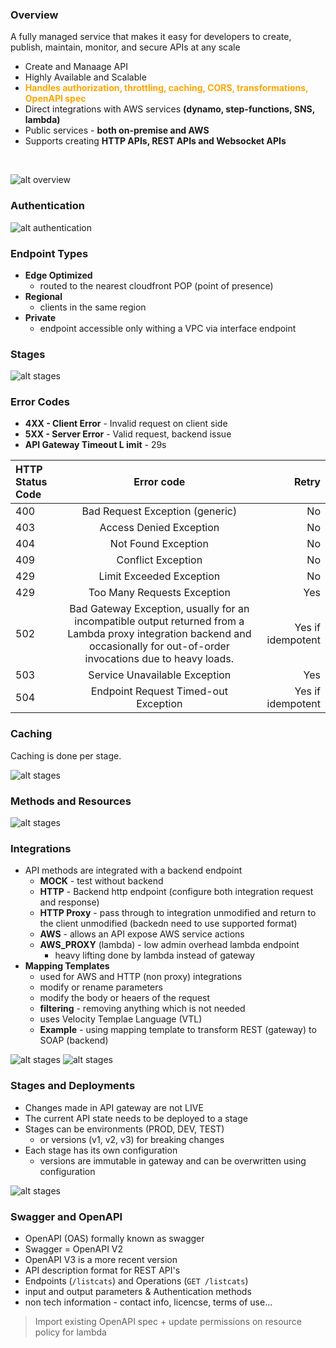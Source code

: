 ### Overview
A fully managed service that makes it easy for developers to create, publish, maintain, monitor, and secure APIs at any scale

- Create and Manaage API
- Highly Available and Scalable
- <span style="color:orange;font-weight:bold">Handles authorization, throttling, caching, CORS, transformations, OpenAPI spec</span>
- Direct integrations with AWS services **(dynamo, step-functions, SNS, lambda)**
- Public services - **both on-premise and AWS**
- Supports creating **HTTP APIs, REST APIs and Websocket APIs**

</br>

![alt overview](api-gateway-overview.png)

### Authentication

![alt authentication](api-gateway-auth.png)

### Endpoint Types
- **Edge Optimized**
    - routed to the nearest cloudfront POP (point of presence)
- **Regional**
    - clients in the same region
- **Private**
    - endpoint accessible only withing a VPC via interface endpoint

### Stages

![alt stages](api-gateway-stages.png)

### Error Codes
- **4XX - Client Error** - Invalid request on client side
- **5XX - Server Error** - Valid request, backend issue
- **API Gateway Timeout L imit** - 29s


| HTTP Status Code | Error code | Retry |
| :--- | :----: | ---: |
400 |	Bad Request Exception (generic) |	No |
403	| Access Denied Exception	| No |
404	| Not Found Exception	| No |
409	| Conflict Exception	| No |
429	| Limit Exceeded Exception	| No |
429	| Too Many Requests Exception	| Yes |
502	| Bad Gateway Exception, usually for an incompatible output returned from a Lambda proxy integration backend and occasionally for out-of-order invocations due to heavy loads.	| Yes if idempotent |
503	| Service Unavailable Exception	| Yes |
504	| Endpoint Request Timed-out Exception 	| Yes if idempotent |

### Caching
Caching is done per stage.

![alt stages](api-gateway-caching.png)

### Methods and Resources

![alt stages](api-gateway-methods-resources.png)

### Integrations

- API methods are integrated with a backend endpoint
    - **MOCK** - test without backend 
    - **HTTP** - Backend http endpoint (configure both integration request and response)
    - **HTTP Proxy** - pass through to integration unmodified and return to the client  unmodified (backedn need to use supported format)
    - **AWS** - allows an API expose AWS service actions
    - **AWS_PROXY** (lambda) - low admin overhead lambda endpoint 
        - heavy lifting done by lambda instead of gateway
- **Mapping Templates**
    - used for AWS and HTTP (non proxy) integrations
    - modify or rename parameters
    - modify the body  or heaers of the request
    - **filtering** - removing anything which is not needed
    - uses Velocity Templae Language (VTL)
    - **Example** - using mapping template to transform REST (gateway) to SOAP (backend)  

![alt stages](api-gateway-integration.png)
![alt stages](api-gateway-integration-all.png)

### Stages and Deployments
- Changes made in API gateway are not LIVE
- The current API state needs to be deployed to a stage
- Stages can be environments (PROD, DEV, TEST)
  - or versions (v1, v2, v3) for breaking changes
- Each stage has its own configuration 
  - versions are immutable in gateway and can be overwritten using configuration 

![alt stages](api-gateway-stages-deploy.png)

### **Swagger and OpenAPI**
- OpenAPI (OAS) formally known as swagger
- Swagger = OpenAPI V2
- OpenAPI V3 is a more recent version
- API description format for REST API's
- Endpoints (`/listcats`) and Operations (`GET /listcats`)
- input and output parameters & Authentication methods
- non tech information - contact info, licencse, terms of use...
 > Import existing OpenAPI spec + update permissions on resource policy for lambda
